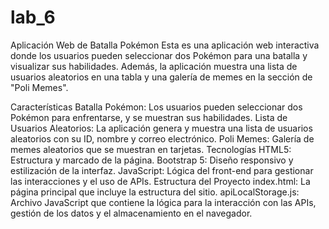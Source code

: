 # lab_6

Aplicación Web de Batalla Pokémon
Esta es una aplicación web interactiva donde los usuarios pueden seleccionar dos Pokémon para una batalla y visualizar sus habilidades. Además, la aplicación muestra una lista de usuarios aleatorios en una tabla y una galería de memes en la sección de "Poli Memes".

Características
Batalla Pokémon: Los usuarios pueden seleccionar dos Pokémon para enfrentarse, y se muestran sus habilidades.
Lista de Usuarios Aleatorios: La aplicación genera y muestra una lista de usuarios aleatorios con su ID, nombre y correo electrónico.
Poli Memes: Galería de memes aleatorios que se muestran en tarjetas.
Tecnologías
HTML5: Estructura y marcado de la página.
Bootstrap 5: Diseño responsivo y estilización de la interfaz.
JavaScript: Lógica del front-end para gestionar las interacciones y el uso de APIs.
Estructura del Proyecto
index.html: La página principal que incluye la estructura del sitio.
apiLocalStorage.js: Archivo JavaScript que contiene la lógica para la interacción con las APIs, gestión de los datos y el almacenamiento en el navegador.
